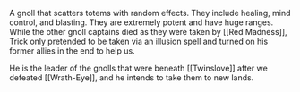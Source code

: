 A gnoll that scatters totems with random effects. They include healing, mind control, and blasting. They are extremely potent and have huge ranges. While the other gnoll captains died as they were taken by [[Red Madness]], Trick only pretended to be taken via an illusion spell and turned on his former allies in the end to help us.

He is the leader of the gnolls that were beneath [[Twinslove]] after we defeated [[Wrath-Eye]], and he intends to take them to new lands.